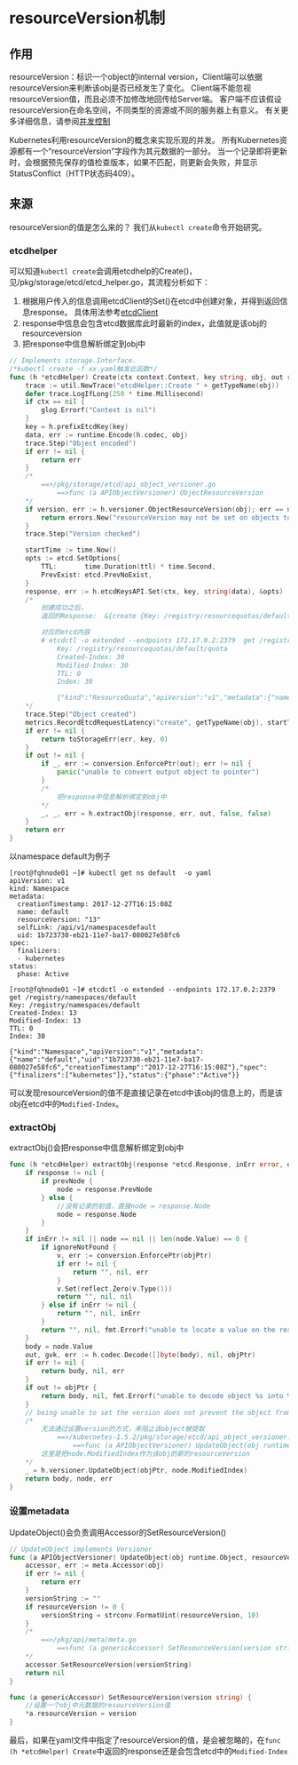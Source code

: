 # resourceVersion机制

## 作用
resourceVersion：标识一个object的internal version，Client端可以依据resourceVersion来判断该obj是否已经发生了变化。 
Client端不能忽视resourceVersion值，而且必须不加修改地回传给Server端。
客户端不应该假设resourceVersion在命名空间，不同类型的资源或不同的服务器上有意义。
有关更多详细信息，请参阅[并发控制](https://github.com/kubernetes/community/tree/master/contributors/devel#concurrency-control-and-consistency)

Kubernetes利用resourceVersion的概念来实现乐观的并发。 
所有Kubernetes资源都有一个“resourceVersion”字段作为其元数据的一部分。 
当一个记录即将更新时，会根据预先保存的值检查版本，如果不匹配，则更新会失败，并显示StatusConflict（HTTP状态码409）。


## 来源
resourceVersion的值是怎么来的？ 我们从`kubectl create`命令开始研究。

### etcdhelper
可以知道`kubectl create`会调用etcdhelp的Create()，见/pkg/storage/etcd/etcd_helper.go，其流程分析如下：
1. 根据用户传入的信息调用etcdClient的Set()在etcd中创建对象，并得到返回信息response。 具体用法参考[etcdClient](https://github.com/coreos/etcd/tree/master/client)
2. response中信息会包含etcd数据库此时最新的index，此值就是该obj的resourceversion
3. 把response中信息解析绑定到obj中

```go
// Implements storage.Interface.
/*kubectl create -f xx.yaml触发此函数*/
func (h *etcdHelper) Create(ctx context.Context, key string, obj, out runtime.Object, ttl uint64) error {
	trace := util.NewTrace("etcdHelper::Create " + getTypeName(obj))
	defer trace.LogIfLong(250 * time.Millisecond)
	if ctx == nil {
		glog.Errorf("Context is nil")
	}
	key = h.prefixEtcdKey(key)
	data, err := runtime.Encode(h.codec, obj)
	trace.Step("Object encoded")
	if err != nil {
		return err
	}
	/*
		==>/pkg/storage/etcd/api_object_versioner.go
			==>func (a APIObjectVersioner) ObjectResourceVersion
	*/
	if version, err := h.versioner.ObjectResourceVersion(obj); err == nil && version != 0 {
		return errors.New("resourceVersion may not be set on objects to be created")
	}
	trace.Step("Version checked")

	startTime := time.Now()
	opts := etcd.SetOptions{
		TTL:       time.Duration(ttl) * time.Second,
		PrevExist: etcd.PrevNoExist,
	}
	response, err := h.etcdKeysAPI.Set(ctx, key, string(data), &opts)
	/*
		创建成功之后，
		返回的Response:  &{create {Key: /registry/resourcequotas/default/quota, CreatedIndex: 30, ModifiedIndex: 30, TTL: 0} <nil> 30}

		对应的etcd内容
		# etcdctl -o extended --endpoints 172.17.0.2:2379  get /registry/resourcequotas/default/quota
			Key: /registry/resourcequotas/default/quota
			Created-Index: 30
			Modified-Index: 30
			TTL: 0
			Index: 30

			{"kind":"ResourceQuota","apiVersion":"v1","metadata":{"name":"quota","namespace":"default","uid":"2b7ba689-eb27-11e7-b9d2-080027e58fc6","creationTimestamp":"2017-12-27T16:58:32Z"},"spec":{"hard":{"services":"5"}},"status":{}}
	*/
	trace.Step("Object created")
	metrics.RecordEtcdRequestLatency("create", getTypeName(obj), startTime)
	if err != nil {
		return toStorageErr(err, key, 0)
	}
	if out != nil {
		if _, err := conversion.EnforcePtr(out); err != nil {
			panic("unable to convert output object to pointer")
		}
		/*
			把response中信息解析绑定到obj中
		*/
		_, _, err = h.extractObj(response, err, out, false, false)
	}
	return err
}
```

以namespace default为例子
```shell
[root@fqhnode01 ~]# kubectl get ns default  -o yaml
apiVersion: v1
kind: Namespace
metadata:
  creationTimestamp: 2017-12-27T16:15:08Z
  name: default
  resourceVersion: "13"
  selfLink: /api/v1/namespacesdefault
  uid: 1b723730-eb21-11e7-ba17-080027e58fc6
spec:
  finalizers:
  - kubernetes
status:
  phase: Active

[root@fqhnode01 ~]# etcdctl -o extended --endpoints 172.17.0.2:2379 get /registry/namespaces/default
Key: /registry/namespaces/default
Created-Index: 13
Modified-Index: 13
TTL: 0
Index: 30

{"kind":"Namespace","apiVersion":"v1","metadata":{"name":"default","uid":"1b723730-eb21-11e7-ba17-080027e58fc6","creationTimestamp":"2017-12-27T16:15:08Z"},"spec":{"finalizers":["kubernetes"]},"status":{"phase":"Active"}}
```
可以发现resourceVersion的值不是直接记录在etcd中该obj的信息上的，而是该obj在etcd中的`Modified-Index`。

### extractObj
extractObj()会把response中信息解析绑定到obj中
```go
func (h *etcdHelper) extractObj(response *etcd.Response, inErr error, objPtr runtime.Object, ignoreNotFound, prevNode bool) (body string, node *etcd.Node, err error) {
	if response != nil {
		if prevNode {
			node = response.PrevNode
		} else {
			//没有记录的前值，直接node = response.Node
			node = response.Node
		}
	}
	if inErr != nil || node == nil || len(node.Value) == 0 {
		if ignoreNotFound {
			v, err := conversion.EnforcePtr(objPtr)
			if err != nil {
				return "", nil, err
			}
			v.Set(reflect.Zero(v.Type()))
			return "", nil, nil
		} else if inErr != nil {
			return "", nil, inErr
		}
		return "", nil, fmt.Errorf("unable to locate a value on the response: %#v", response)
	}
	body = node.Value
	out, gvk, err := h.codec.Decode([]byte(body), nil, objPtr)
	if err != nil {
		return body, nil, err
	}
	if out != objPtr {
		return body, nil, fmt.Errorf("unable to decode object %s into %v", gvk.String(), reflect.TypeOf(objPtr))
	}
	// being unable to set the version does not prevent the object from being extracted
	/*
		无法通过设置version的方式，来阻止该object被提取
			==>/kubernetes-1.5.2/pkg/storage/etcd/api_object_versioner.go
				==>func (a APIObjectVersioner) UpdateObject(obj runtime.Object, resourceVersion uint64)
		这里是把node.ModifiedIndex作为该obj的新的resourceVersion
	*/
	_ = h.versioner.UpdateObject(objPtr, node.ModifiedIndex)
	return body, node, err
}
```

### 设置metadata
UpdateObject()会负责调用Accessor的SetResourceVersion()
```go
// UpdateObject implements Versioner
func (a APIObjectVersioner) UpdateObject(obj runtime.Object, resourceVersion uint64) error {
	accessor, err := meta.Accessor(obj)
	if err != nil {
		return err
	}
	versionString := ""
	if resourceVersion != 0 {
		versionString = strconv.FormatUint(resourceVersion, 10)
	}
	/*
		==>/pkg/api/meta/meta.go
			==>func (a genericAccessor) SetResourceVersion(version string)
	*/
	accessor.SetResourceVersion(versionString)
	return nil
}

func (a genericAccessor) SetResourceVersion(version string) {
	//设置一个obj中元数据的resourceVersion值
	*a.resourceVersion = version
}
```

最后，如果在yaml文件中指定了resourceVersion的值，是会被忽略的，在`func (h *etcdHelper) Create`中返回的response还是会包含etcd中的`Modified-Index`


